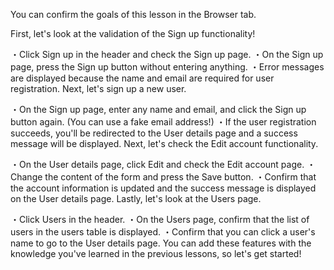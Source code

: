 You can confirm the goals of this lesson in the Browser tab.
 
First, let's look at the validation of the Sign up functionality! 
  
・Click Sign up  in the header and check the Sign up page.
・On the Sign up page, press the Sign up button without entering anything.
・Error messages are displayed because the name and email are required for user registration.
Next, let's sign up a new user.
  
・On the Sign up page, enter any name and email, and click the Sign up button again.
(You can use a fake email address!)
・If the user registration succeeds, you'll be redirected to the User details page and a success message will be displayed.
Next, let's check the Edit account functionality.
  
・On the User details page, click Edit and check the Edit account page.
・Change the content of the form and press the Save button.
・Confirm that the account information is updated and the success message is displayed on the User details page.
Lastly, let's look at the Users page.
  
・Click Users in the header.
・On the Users page, confirm that the list of users in the users table is displayed.
・Confirm that you can click a user's name to go to the User details page.
You can add these features with the knowledge you've learned in the previous lessons, so let's get started!
